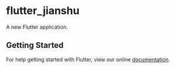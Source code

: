 # flutter_jianshu

A new Flutter application.

## Getting Started

For help getting started with Flutter, view our online
[documentation](https://flutter.io/).
